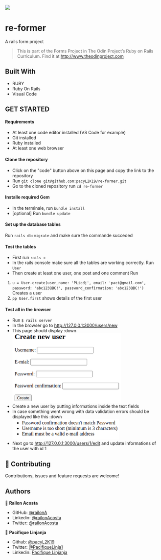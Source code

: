 ![](https://img.shields.io/badge/Microverse-blueviolet)
# re-former

A rails form project
> This is part of the Forms Project in The Odin Project’s Ruby on Rails Curriculum. Find it at http://www.theodinproject.com 

 
## Built With

- RUBY
- Ruby On Rails
- Visual Code

## GET STARTED

#### Requirements 

- At least one code editor installed (VS Code for example)
- Git installed
- Ruby installed
- At least one web browser
#### Clone the repository

- Click on the "code" button above on this page and copy the link to the repository
- Run `git clone git@github.com:pacyL2K19/re-former.git`
- Go to the cloned repository run `cd re-former`

#### Installe required Gem

- In the terminale, run `bundle install`
- [optional] Run `bundle update`

#### Set up the database tables 

Run `rails db:migrate` and make sure the commande succeded


#### Test the tables

- First run `rails c`
- In the rails console make sure all the tables are working correctly. Run `User`
- Then create at least one user, one post and one comment Run 
1. `u = User.create(user_name: 'PLicdj', email: 'paci@gmail.com', password: 'abc123QBC!', password_confirmation: 'abc123QBC!')` Creates a user
2. `pp User.first` shows details of the first user

#### Test all in the browser

- Run `$ rails server`
- In the browser go to http://127.0.0.1:3000/users/new
- This page should display :down
![screenshot](screenshots/new.png)
- Create a new user by putting informations inside the text fields
- In case something went wrong with data validation errors should be displayed like this :down
![screenshot](screenshots/error.png)
- Next go to http://127.0.0.1:3000/users/1/edit and update informations of the user with id 1 

## 🤝 Contributing

Contributions, issues and feature requests are welcome!
## Authors

👤 **Railon Acosta**
- GitHub: [@railonA](https://github.com/RailonA)
- Linkedin: [@railonAcosta](https://www.linkedin.com/in/railon-acosta-81265180/)
- Twitter: [@railonAcosta](https://twitter.com/RailonAcosta)

👤 **Pacifique Linjanja**
- Github: [@pacyL2K19](https://github.com/pacyL2K19)
- Twitter: [@PacifiqueLinja1](https://twitter.com/PacifiqueLinja1)
- Linkedin: [Pacifique Linjanja](https://www.linkedin.com/in/pacifique-linjanja/)

